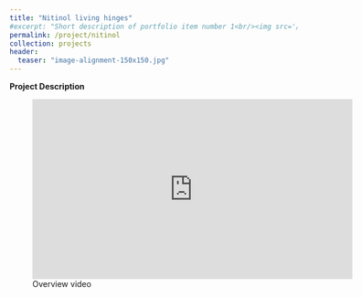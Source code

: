 ```yaml
---
title: "Nitinol living hinges"
#excerpt: "Short description of portfolio item number 1<br/><img src='/images/Laser_scanner.png'>"
permalink: /project/nitinol
collection: projects
header:
  teaser: "image-alignment-150x150.jpg"
---
```


**Project Description**

<figure>
    <iframe width="560" height="315" src="https://www.youtube.com/embed/yMeSXfQQgI8" frameborder="0" allow="accelerometer; autoplay; clipboard-write; encrypted-media; gyroscope; picture-in-picture" allowfullscreen></iframe>
    <figcaption>Overview video</figcaption>
</figure>
